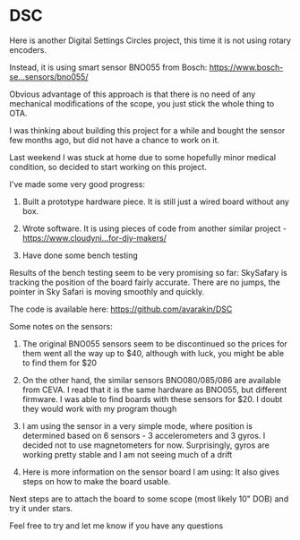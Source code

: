 # DSC


Here is another Digital Settings Circles project, this time it is not using rotary encoders.

Instead, it is using smart sensor BNO055 from Bosch:   https://www.bosch-se...sensors/bno055/

Obvious advantage of this approach is that there is no need of any mechanical modifications of the scope, you just stick the whole thing to OTA.

I was thinking about building this project for a while and bought the sensor few months ago, but did not have a chance to work on it.

Last weekend I was stuck at home due to some hopefully minor medical condition, so decided to start working on this project.

 

I've made some very good progress:

1. Built a prototype hardware piece. It is still just a wired board without any box.

2. Wrote software. It is using pieces of code from another similar project - https://www.cloudyni...for-diy-makers/

3. Have done some bench testing

 

Results of the bench testing seem to be very promising so far: SkySafary is tracking the position of the board fairly accurate. There are no jumps, the pointer in Sky Safari is moving smoothly and quickly.

The code is available here: https://github.com/avarakin/DSC

 

Some notes on the sensors:

1. The original BNO055 sensors seem to be discontinued so the prices for them went all the way up to $40, although with luck, you might be able to find them for $20

2. On the other hand, the similar sensors BNO080/085/086 are available from CEVA. I read that it is the same hardware as BNO055, but different firmware. I was able to find boards with these sensors for $20. I doubt they would work with my program though

3. I am using the sensor in a very simple mode, where position is determined based on 6 sensors - 3 accelerometers and 3 gyros. I decided not to use magnetometers for now. Surprisingly, gyros are working pretty stable and I am not seeing much of a drift

4. Here is more information on the sensor board I am using:   It also gives steps on how to make the board usable.

 

Next steps are to attach the board to some scope (most likely 10" DOB) and try it under stars.



Feel free to try and let me know if you have any questions



 

